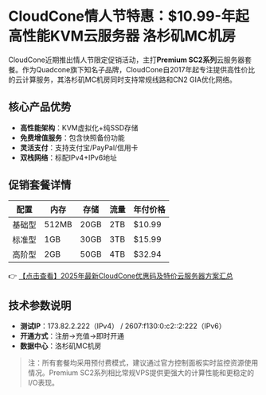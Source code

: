 # CloudCone情人节特惠：$10.99-年起 高性能KVM云服务器 洛杉矶MC机房

CloudCone近期推出情人节限定促销活动，主打**Premium SC2系列**云服务器套餐。作为Quadcone旗下知名子品牌，CloudCone自2017年起专注提供高性价比的云计算服务，其洛杉矶MC机房同时支持常规线路和CN2 GIA优化网络。

## 核心产品优势
- **高性能架构**：KVM虚拟化+纯SSD存储
- **免费增值服务**：包含快照备份功能
- **灵活支付**：支持支付宝/PayPal/信用卡
- **双栈网络**：标配IPv4+IPv6地址

## 促销套餐详情
| 配置          | 内存 | 存储 | 流量  | 年付价格 |
|---------------|------|------|-------|----------|
| 基础型        | 512MB| 20GB | 2TB   | $10.99   |
| 标准型        | 1GB  | 30GB | 3TB   | $15.99   |
| 高阶型        | 2GB  | 50GB | 4TB   | $32.94   |

👉 [【点击查看】2025年最新CloudCone优惠码及特价云服务器方案汇总](https://bit.ly/Cloudcone)

## 技术参数说明
- **测试IP**：173.82.2.222（IPv4） / 2607:f130:0:c2::2:222（IPv6）
- **开通方式**：注册→充值→即时开通
- **数据中心**：洛杉矶MC机房

> 注：所有套餐均采用预付费模式，建议通过官方控制面板实时监控资源使用情况。Premium SC2系列相比常规VPS提供更强大的计算性能和更稳定的I/O表现。